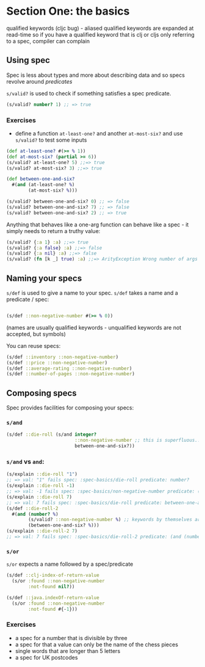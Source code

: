 # Section One: the basics
qualified keywords
(cljc bug) - aliased qualified keywords are expanded at read-time so if you
have a qualified keyword that is clj or cljs only referring to a spec, compiler
can complain

## Using spec
Spec is less about types and more about describing data and so specs revolve
around *predicates*

`s/valid?` is used to check if something satisfies a spec predicate.
```clj
(s/valid? number? 1) ;; => true
```

### Exercises
- define a function `at-least-one?` and another `at-most-six?` and use
  `s/valid?` to test some inputs
```clj
(def at-least-one? #(>= % 1))
(def at-most-six? (partial >= 6))
(s/valid? at-least-one? 5) ;;=> true
(s/valid? at-most-six? 3) ;;=> true

(def between-one-and-six?
  #(and (at-least-one? %)
        (at-most-six? %)))

(s/valid? between-one-and-six? 0) ;; => false
(s/valid? between-one-and-six? 7) ;; => false
(s/valid? between-one-and-six? 2) ;; => true
```

Anything that behaves like a one-arg function can behave like a spec - it
simply needs to return a truthy value:

```clj
(s/valid? {:a 1} :a) ;;=> true
(s/valid? {:a false} :a) ;;=> false
(s/valid? {:a nil} :a) ;;=> false
(s/valid? (fn [k _] true) :a) ;;=> ArityException Wrong number of args (1) ...
```

## Naming your specs
`s/def` is used to give a name to your spec. `s/def` takes a name and a
predicate / spec:
```clj

(s/def ::non-negative-number #(>= % 0))
```
(names are usually qualified keywords - unqualified keywords are not accepted, but symbols)

You can reuse specs:
```clj
(s/def ::inventory ::non-negative-number)
(s/def ::price ::non-negative-number)
(s/def ::average-rating ::non-negative-number)
(s/def ::number-of-pages ::non-negative-number)
```

## Composing specs
Spec provides facilities for composing your specs:
### `s/and`
```clj
(s/def ::die-roll (s/and integer?
                         ::non-negative-number ;; this is superfluous...
                         between-one-and-six?))
```

### `s/and` vs `and`:
```clj
(s/explain ::die-roll "1")
;; => val: "1" fails spec: :spec-basics/die-roll predicate: number?
(s/explain ::die-roll -1)
;; => val: -1 fails spec: :spec-basics/non-negative-number predicate: (>= % 0)
(s/explain ::die-roll 7)
;; => val: 7 fails spec: :spec-basics/die-roll predicate: between-one-and-six?
(s/def ::die-roll-2
  #(and (number? %)
        (s/valid? ::non-negative-number %) ;; keywords by themselves are not specs
        (between-one-and-six? %)))
(s/explain ::die-roll-2 7)
;; => val: 7 fails spec: :spec-basics/die-roll-2 predicate: (and (number? %) (valid? :spec-basics/non-negative-number %) (between-one-and-six? %))
```

### `s/or`
`s/or` expects a name followed by a spec/predicate
```clj
(s/def ::clj-index-of-return-value
  (s/or :found ::non-negative-number
        :not-found nil?))

(s/def ::java.indexOf-return-value
  (s/or :found ::non-negative-number
        :not-found #{-1}))
```

### Exercises
- a spec for a number that is divisible by three
- a spec for that a value can only be the name of the chess pieces
- single words that are longer than 5 letters
- a spec for UK postcodes
